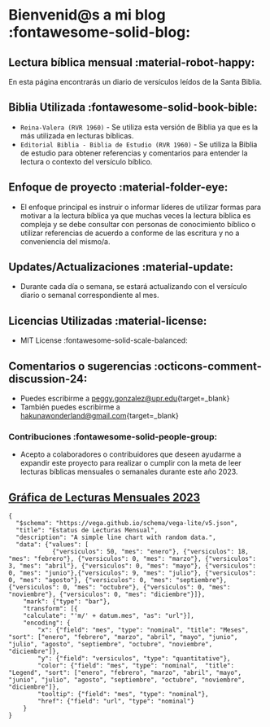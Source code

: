 # Bienvenid@s a mi blog :fontawesome-solid-blog:
## Lectura bíblica mensual :material-robot-happy:

En esta página encontrarás un diario de versículos leídos de la Santa Biblia.    

## Biblia Utilizada :fontawesome-solid-book-bible:

* `Reina-Valera (RVR 1960)` - Se utiliza esta versión de Biblia ya que es la más utilizada en lecturas bíblicas. 
* `Editorial Biblia - Biblia de Estudio (RVR 1960)` - Se utiliza la Biblia de estudio para obtener referencias y comentarios para entender la lectura o contexto del versículo bíblico.


## Enfoque de proyecto :material-folder-eye:

- El enfoque principal es instruir o informar líderes de utilizar formas para motivar a la lectura bíblica ya que muchas veces la lectura bíblica es compleja y se debe consultar con personas de conocimiento bíblico o utilizar referencias de acuerdo a conforme de las escritura y no a conveniencia del mismo/a.

## Updates/Actualizaciones :material-update:

- Durante cada día o semana, se estará actualizando con el versículo diario o semanal correspondiente al mes.

## Licencias Utilizadas :material-license:
- MIT License :fontawesome-solid-scale-balanced:

## Comentarios o sugerencias :octicons-comment-discussion-24:

- Puedes escribirme a [peggy.gonzalez@upr.edu](mailto:peggy.gonzalez@upr.edu){target=_blank}
- También puedes escribirme a [hakunawonderland@gmail.com](mailto:hakunawonderland@gmail.com){target=_blank}

### Contribuciones :fontawesome-solid-people-group:

- Acepto a colaboradores o contribuidores que deseen ayudarme a expandir este proyecto para realizar o cumplir con la meta de leer lecturas bíblicas mensuales o semanales durante este año 2023. 

## [Gráfica de Lecturas Mensuales 2023](m/index.md)

```vegalite
{
  "$schema": "https://vega.github.io/schema/vega-lite/v5.json",
  "title": "Estatus de Lecturas Mensual",
  "description": "A simple line chart with random data.",
  "data": {"values": [
            {"versiculos": 50, "mes": "enero"}, {"versiculos": 18, "mes": "febrero"}, {"versiculos": 0, "mes": "marzo"}, {"versiculos": 3, "mes": "abril"}, {"versiculos": 0, "mes": "mayo"}, {"versiculos": 0, "mes": "junio"},{"versiculos": 9, "mes": "julio"}, {"versiculos": 0, "mes": "agosto"}, {"versiculos": 0, "mes": "septiembre"}, {"versiculos": 0, "mes": "octubre"}, {"versiculos": 0, "mes": "noviembre"}, {"versiculos": 0, "mes": "diciembre"}]},
    "mark": {"type": "bar"},
    "transform": [{
    "calculate": "'m/' + datum.mes", "as": "url"}],
    "encoding": {
        "x": {"field": "mes", "type": "nominal", "title": "Meses", "sort": ["enero", "febrero", "marzo", "abril", "mayo", "junio", "julio", "agosto", "septiembre", "octubre", "noviembre", "diciembre"]},
        "y": {"field": "versiculos", "type": "quantitative"},
        "color": {"field": "mes", "type": "nominal",  "title": "Legend", "sort": ["enero", "febrero", "marzo", "abril", "mayo",  "junio", "julio", "agosto", "septiembre", "octubre", "noviembre", "diciembre"]},
        "tooltip": {"field": "mes", "type": "nominal"},
        "href": {"field": "url", "type": "nominal"}
    }
}
```
    